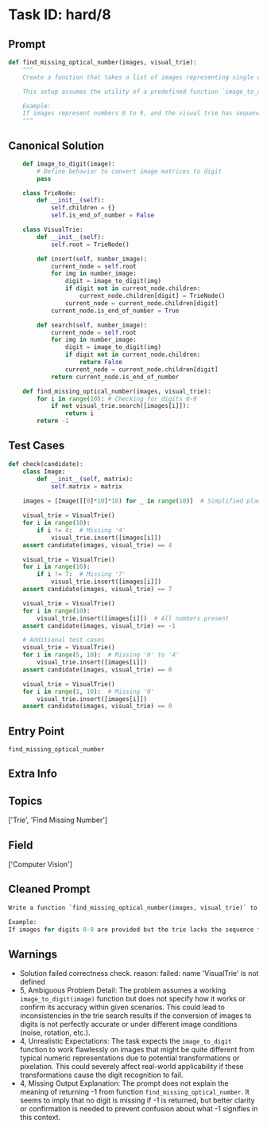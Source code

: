 # Task ID: hard/8

## Prompt

```python
def find_missing_optical_number(images, visual_trie):
    """
    Create a function that takes a list of images representing single digits (0-9), and a visual trie structure that contains sequences of images representing integers. Each image is a 2D matrix of pixels (0's and 1's) where '1' represents a part of a digit and '0' represents the background. Your goal is to find which integer, represented as a sequence of these digit images, is missing from the trie.

    This setup assumes the utility of a predefined function `image_to_digit(image)` that can accurately convert an image matrix to its corresponding digit. The Visual Trie is a trie but with each node Data structure representing digit images rather than digits themselves.

    Example:
    If images represent numbers 0 to 9, and the visual trie has sequences for all except '4', your function should return 4.
    """

```

## Canonical Solution

```python
    def image_to_digit(image):
        # Define behavior to convert image matrices to digit
        pass

    class TrieNode:
        def __init__(self):
            self.children = {}
            self.is_end_of_number = False

    class VisualTrie:
        def __init__(self):
            self.root = TrieNode()

        def insert(self, number_image):
            current_node = self.root
            for img in number_image:
                digit = image_to_digit(img)
                if digit not in current_node.children:
                    current_node.children[digit] = TrieNode()
                current_node = current_node.children[digit]
            current_node.is_end_of_number = True

        def search(self, number_image):
            current_node = self.root
            for img in number_image:
                digit = image_to_digit(img)
                if digit not in current_node.children:
                    return False
                current_node = current_node.children[digit]
            return current_node.is_end_of_number

    def find_missing_optical_number(images, visual_trie):
        for i in range(10): # Checking for digits 0-9
            if not visual_trie.search([images[i]]):
                return i
        return -1
```

## Test Cases

```python
def check(candidate):
    class Image:
        def __init__(self, matrix):
            self.matrix = matrix
    
    images = [Image([[0]*10]*10) for _ in range(10)]  # Simplified placeholder images for digits 0-9

    visual_trie = VisualTrie()
    for i in range(10):
        if i != 4:  # Missing '4'
            visual_trie.insert([images[i]])
    assert candidate(images, visual_trie) == 4

    visual_trie = VisualTrie()
    for i in range(10):
        if i != 7:  # Missing '7'
            visual_trie.insert([images[i]])
    assert candidate(images, visual_trie) == 7

    visual_trie = VisualTrie()
    for i in range(10):
        visual_trie.insert([images[i]])  # All numbers present
    assert candidate(images, visual_trie) == -1

    # Additional test cases
    visual_trie = VisualTrie()
    for i in range(5, 10):  # Missing '0' to '4'
        visual_trie.insert([images[i]])
    assert candidate(images, visual_trie) == 0

    visual_trie = VisualTrie()
    for i in range(1, 10):  # Missing '0'
        visual_trie.insert([images[i]])
    assert candidate(images, visual_trie) == 0
```

## Entry Point

`find_missing_optical_number`

## Extra Info

## Topics

['Trie', 'Find Missing Number']

## Field

['Computer Vision']

## Cleaned Prompt

```python
Write a function `find_missing_optical_number(images, visual_trie)` to determine which integer, represented as a sequence of digit images (0-9), is missing from a visual trie. Each image is converted to its corresponding digit through `image_to_digit(image)`. If an image sequence for any particular integer is missing from the trie, the function should return that integer.

Example:
If images for digits 0-9 are provided but the trie lacks the sequence for '4', the function should return '4'.
```

## Warnings

- Solution failed correctness check. reason: failed: name 'VisualTrie' is not defined
- 5, Ambiguous Problem Detail: The problem assumes a working `image_to_digit(image)` function but does not specify how it works or confirm its accuracy within given scenarios. This could lead to inconsistencies in the trie search results if the conversion of images to digits is not perfectly accurate or under different image conditions (noise, rotation, etc.).
- 4, Unrealistic Expectations: The task expects the `image_to_digit` function to work flawlessly on images that might be quite different from typical numeric representations due to potential transformations or pixelation. This could severely affect real-world applicability if these transformations cause the digit recognition to fail.
- 4, Missing Output Explanation: The prompt does not explain the meaning of returning -1 from function `find_missing_optical_number`. It seems to imply that no digit is missing if -1 is returned, but better clarity or confirmation is needed to prevent confusion about what -1 signifies in this context.

